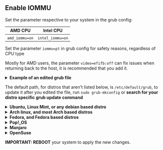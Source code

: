 ## Enable IOMMU

Set the parameter respective to your system in the grub config:

| AMD CPU        | Intel CPU        |
|:--------------:|:----------------:|
| `amd_iommu=on` | `intel_iommu=on` |

Set the parameter `iommu=pt` in grub config for safety reasons, regardless of CPU type

Mostly for AMD users, the parameter `video=efifb:off` can fix issues when returning back to the host, it is recommended that you add it.

<details> 
  <summary><strong>Example of an edited grub file</strong></summary>
  <img src="uploads/a827fb07cae2163c98f8fb132b262d78/image.png">
</details>

The default path, for distros that aren't listed below, is `/etc/default/grub`, to update it after you edited the file, run `sudo grub-mkconfig` or **search for your distro specific grub update command**

<details> 
  <summary><strong>Ubuntu, Linux Mint, or any debian based distro</strong></summary>

  Run <code>sudo nano /etc/default/grub</code>

  Edit the line that starts with <code>GRUB_CMDLINE_LINUX</code> so it ressembles something like this, keeping the previous parameters:

  <code>GRUB_CMDLINE_LINUX_DEFAULT="<strong>amd_iommu=on iommu=pt</strong> quiet splash"</code>

  Update grub with the command <code>sudo update-grub</code>
</details>

<details> 
  <summary><strong>Arch linux, and most Arch based distros</strong></summary>

  Run <code>sudo nano /etc/default/grub</code>

  Edit the line that starts with <code>GRUB_CMDLINE_LINUX_DEFAULT</code> so it ressembles something like this, keeping any previous parameters if there is any:

  <code>GRUB_CMDLINE_LINUX_DEFAULT="<strong>amd_iommu=on iommu=pt</strong>"</code>

  Update grub with the command <code>sudo grub-mkconfig -o /boot/grub2/grub.cfg</code>
</details>

<details> 
  <summary><strong>Fedora, and Fedora based distros</strong></summary>

  Run <code>sudo nano /etc/default/grub</code>

  Edit the line that starts with <code>GRUB_CMDLINE_LINUX</code> so it ressembles something like this, keeping the previous parameters:

  <code>GRUB_CMDLINE_LINUX="resume=/dev/mapper/fedora_localhost--live-swap rd.lvm.lv=fedora_localhost-live/root rd.lvm.lv=fedora_localhost-live/swap <strong>amd_iommu=on iommu=pt</strong> quiet"</code>

  <a href="https://fedoraproject.org/wiki/GRUB_2#Updating_the_GRUB_configuration_file">Update grub</a> with the command <code>sudo grub2-mkconfig -o /boot/grub2/grub.cfg</code> for Fedora 34 and up, <code>sudo grub2-mkconfig -o /boot/efi/EFI/fedora/grub.cfg</code> for Fedora 33 and lower
</details>

<details> 
  <summary><strong>Pop!_OS</strong></summary>

  Run <code>sudo nano /boot/efi/loader/entries/Pop_OS-current.conf</code>

  Edit the line that starts with <code>options</code> so it ressembles something like this, keeping the previous parameters: 
  
  <code>options root=UUID=211de945-3abe-4b4e-87f1-4ec1a062d9b6 ro quiet loglevel=0 systemd.show_status=false <strong>amd_iommu=on iommu=pt</strong> splash</code>
  
  Update grub with the command <code>sudo bootctl update</code>
</details>

<details> 
  <summary><strong>Manjaro</strong></summary>

  Run <code>sudo nano /etc/default/grub</code>

  Edit the line that starts with <code>GRUB_CMDLINE_LINUX_DEFAULT</code> so it ressembles something like this, keeping the previous parameters:

  <code>GRUB_CMDLINE_LINUX_DEFAULT="<strong>amd_iommu=on iommu=pt</strong> quiet apparmor=1 security=apparmor udev.log_priority=3"</code>

  Update grub with the command <code>sudo update-grub</code>
</details>

<details> 
  <summary><strong>OpenSuse</strong></summary>

  Run <code>sudo nano /etc/default/grub</code>

  Edit the line that starts with <code>GRUB_CMDLINE_LINUX_DEFAULT</code> so it ressembles something like this, keeping the previous parameters:

  <code>GRUB_CMDLINE_LINUX_DEFAULT="<strong>amd_iommu=on iommu=pt</strong> splash=silent resume=/dev/disk/by-uuid/1652c07d-e2ba-4161-af2f-3e874eedfe1a mitigations=auto quiet"</code>

  Update grub with the command <code>sudo grub2-mkconfig -o /boot/grub2/grub.cfg</code>
</details>

**IMPORTANT: REBOOT** your system to apply the new changes.
